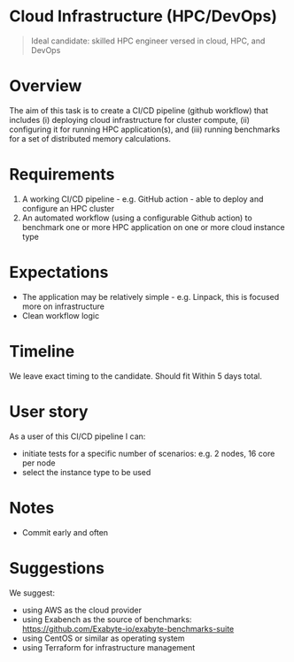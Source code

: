 # Cloud Infrastructure (HPC/DevOps)

> Ideal candidate: skilled HPC engineer versed in cloud, HPC, and DevOps

# Overview

The aim of this task is to create a CI/CD pipeline (github workflow) that includes (i) deploying cloud infrastructure for cluster compute, (ii) configuring it for running HPC application(s), and (iii) running benchmarks for a set of distributed memory calculations.

# Requirements

1. A working CI/CD pipeline - e.g. GitHub action - able to deploy and configure an HPC cluster
2. An automated workflow (using a configurable Github action) to benchmark one or more HPC application on one or more cloud instance type

# Expectations

- The application may be relatively simple - e.g. Linpack, this is focused more on infrastructure
- Clean workflow logic

# Timeline

We leave exact timing to the candidate. Should fit Within 5 days total.

# User story

As a user of this CI/CD pipeline I can:

- initiate tests for a specific number of scenarios: e.g. 2 nodes, 16 core per node
- select the instance type to be used

# Notes

- Commit early and often

# Suggestions

We suggest:

- using AWS as the cloud provider
- using Exabench as the source of benchmarks: https://github.com/Exabyte-io/exabyte-benchmarks-suite
- using CentOS or similar as operating system
- using Terraform for infrastructure management
